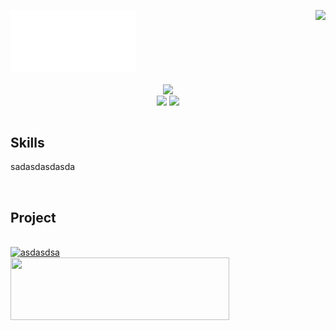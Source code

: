 
<div align="center">


  
<div align="right">
<img align="right" src="https://github-readme-stats.vercel.app/api?username=liardanc3&hide_border=true&hide=stars"/>
</div>

<div align="left">
  
  ![wave](wave.svg)
  
  <div align="center">
  <img align="center" src="https://readme-typing-svg.herokuapp.com?font=Mukta&size=23&duration=3000&pause=20000&color=000000&center=true&vCenter=true&width=350&lines=Hi+there%2C+my+name+is+Donghwan+Kim."/>
  </div>
  <div align="center">
  <img align="center" src="https://hits.seeyoufarm.com/api/count/incr/badge.svg?url=https%3A%2F%2Fgithub.com%2Fliardanc3&count_bg=%23000000&title_bg=%23000000&icon=github.svg&icon_color=%23E7E7E7&title=hits&edge_flat=false"/>
  <img align="center" src="http://mazassumnida.wtf/api/mini/generate_badge?boj=l1ardanc3"/>
  </div>
</div>
</div>






<br>



<div align="left">

Skills
---



sadasdasdasda

<br>
</div>


<div align="left" xmlns="http://www.w3.org/1999/xhtml">

Project
---
<br>

<div align="left">
<a align="left" href="https://github.com/liardanc3/inunavi">
<img align="left" src="https://github-readme-stats.vercel.app/api/pin/?username=liardanc3&repo=inunavi&title_color=07ad23&border_color=07ad23&width=300"/>
asdasdsa

</div> 


<a alighhref="https://github.com/So-So-Happy/SoSoHappy-BackEnd">
<img height="100" width="350" src="https://github-readme-stats.vercel.app/api/pin/?username=So-So-Happy&repo=SoSoHappy-BackEnd&title_color=8a7d07&border_color=8a7d07"/>


</div>
